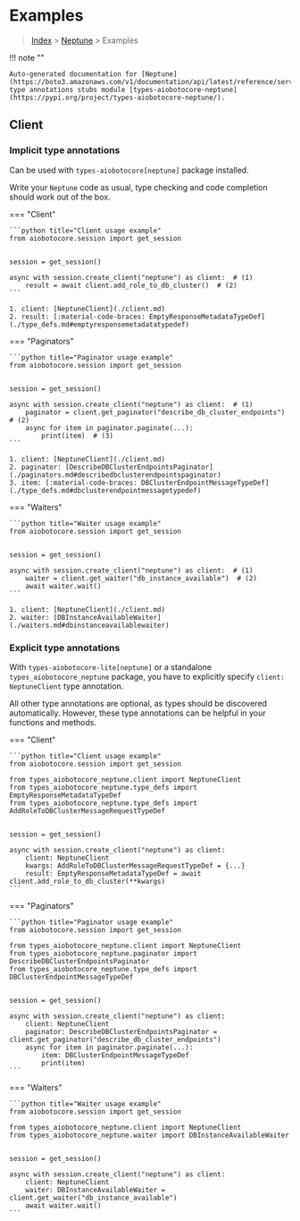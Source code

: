 # Examples

> [Index](../README.md) > [Neptune](./README.md) > Examples

!!! note ""

    Auto-generated documentation for [Neptune](https://boto3.amazonaws.com/v1/documentation/api/latest/reference/services/neptune.html#Neptune)
    type annotations stubs module [types-aiobotocore-neptune](https://pypi.org/project/types-aiobotocore-neptune/).

## Client

### Implicit type annotations

Can be used with `types-aiobotocore[neptune]` package installed.

Write your `Neptune` code as usual,
type checking and code completion should work out of the box.



=== "Client"

    ```python title="Client usage example"
    from aiobotocore.session import get_session


    session = get_session()

    async with session.create_client("neptune") as client:  # (1)
        result = await client.add_role_to_db_cluster()  # (2)
    ```

    1. client: [NeptuneClient](./client.md)
    2. result: [:material-code-braces: EmptyResponseMetadataTypeDef](./type_defs.md#emptyresponsemetadatatypedef) 



=== "Paginators"

    ```python title="Paginator usage example"
    from aiobotocore.session import get_session


    session = get_session()

    async with session.create_client("neptune") as client:  # (1)
        paginator = client.get_paginator("describe_db_cluster_endpoints")  # (2)
        async for item in paginator.paginate(...):
            print(item)  # (3)
    ```

    1. client: [NeptuneClient](./client.md)
    2. paginator: [DescribeDBClusterEndpointsPaginator](./paginators.md#describedbclusterendpointspaginator)
    3. item: [:material-code-braces: DBClusterEndpointMessageTypeDef](./type_defs.md#dbclusterendpointmessagetypedef) 



=== "Waiters"

    ```python title="Waiter usage example"
    from aiobotocore.session import get_session


    session = get_session()

    async with session.create_client("neptune") as client:  # (1)
        waiter = client.get_waiter("db_instance_available")  # (2)
        await waiter.wait()
    ```

    1. client: [NeptuneClient](./client.md)
    2. waiter: [DBInstanceAvailableWaiter](./waiters.md#dbinstanceavailablewaiter)


### Explicit type annotations

With `types-aiobotocore-lite[neptune]`
or a standalone `types_aiobotocore_neptune` package, you have to explicitly specify
`client: NeptuneClient` type annotation.

All other type annotations are optional, as types should be discovered automatically.
However, these type annotations can be helpful in your functions and methods.


=== "Client"

    ```python title="Client usage example"
    from aiobotocore.session import get_session

    from types_aiobotocore_neptune.client import NeptuneClient
    from types_aiobotocore_neptune.type_defs import EmptyResponseMetadataTypeDef
    from types_aiobotocore_neptune.type_defs import AddRoleToDBClusterMessageRequestTypeDef


    session = get_session()

    async with session.create_client("neptune") as client:
        client: NeptuneClient
        kwargs: AddRoleToDBClusterMessageRequestTypeDef = {...}
        result: EmptyResponseMetadataTypeDef = await client.add_role_to_db_cluster(**kwargs)
    ```



=== "Paginators"

    ```python title="Paginator usage example"
    from aiobotocore.session import get_session

    from types_aiobotocore_neptune.client import NeptuneClient
    from types_aiobotocore_neptune.paginator import DescribeDBClusterEndpointsPaginator
    from types_aiobotocore_neptune.type_defs import DBClusterEndpointMessageTypeDef


    session = get_session()

    async with session.create_client("neptune") as client:
        client: NeptuneClient
        paginator: DescribeDBClusterEndpointsPaginator = client.get_paginator("describe_db_cluster_endpoints")
        async for item in paginator.paginate(...):
            item: DBClusterEndpointMessageTypeDef
            print(item)
    ```



=== "Waiters"

    ```python title="Waiter usage example"
    from aiobotocore.session import get_session

    from types_aiobotocore_neptune.client import NeptuneClient
    from types_aiobotocore_neptune.waiter import DBInstanceAvailableWaiter


    session = get_session()

    async with session.create_client("neptune") as client:
        client: NeptuneClient
        waiter: DBInstanceAvailableWaiter = client.get_waiter("db_instance_available")
        await waiter.wait()
    ```
